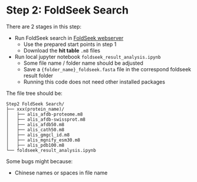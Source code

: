 # Step 2: FoldSeek Search

There are 2 stages in this step:
- Run FoldSeek search in [FoldSeek webserver](https://search.foldseek.com/search)
  - Use the prepared start points in step 1
  - Download the **hit table** `.m8` files
- Run local jupyter notebook `foldseek_result_analysis.ipynb`
  - Some file name / folder name should be adjusted
  - Save a `{folder_name}_foldseek.fasta` file in the correspond foldseek result folder
  - Running this code does not need other installed packages


The file tree should be:
```
Step2 FoldSeek Search/
├── xxx(protein_name)/
│   ├── alis_afdb-proteome.m8
│   ├── alis_afdb-swissprot.m8
│   ├── alis_afdb50.m8
│   ├── alis_cath50.m8
│   ├── alis_gmgcl_id.m8
│   ├── alis_mgnify_esm30.m8
│   ├── alis_pdb100.m8
└── foldseek_result_analysis.ipynb
```


Some bugs might because:
- Chinese names or spaces in file name




